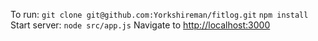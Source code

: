 To run:
`git clone git@github.com:Yorkshireman/fitlog.git`
`npm install`
Start server: `node src/app.js`
Navigate to [http://localhost:3000](http://localhost:3000)